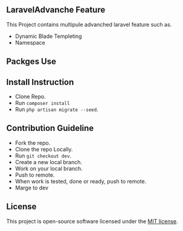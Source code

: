 ## LaravelAdvanche Feature

This Project contains multipule advanched laravel feature such as.

- Dynamic Blade Templeting
- Namespace

## Packges Use


## Install Instruction

- Clone Repo.
- Run `composer install`
- Run `php artisan migrate --seed`.

## Contribution Guideline

- Fork the repo.
- Clone the repo Locally.
- Run `git checkout dev`.
- Create a new local branch.
- Work on your local branch.
- Push to remote.
- When work is tested, done or ready, push to remote.
- Marge to dev

## License

This project is open-source software licensed under the [MIT license](https://opensource.org/licenses/MIT).